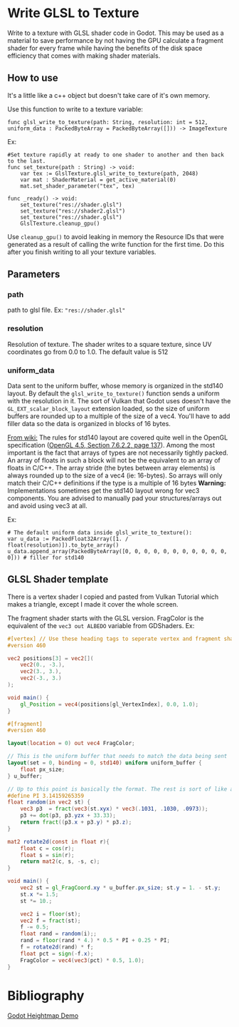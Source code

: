 # Write GLSL to Texture
Write to a texture with GLSL shader code in Godot. This may be used as a material to save performance by not having the GPU calculate a fragment shader for every frame while having the benefits of the disk space efficiency that comes with making shader materials.
## How to use
It's a little like a c++ object but doesn't take care of it's own memory.

Use this function to write to a texture variable:
```GDScript
func glsl_write_to_texture(path: String, resolution: int = 512, uniform_data : PackedByteArray = PackedByteArray([])) -> ImageTexture
```

Ex:
```GDScript
#Set texture rapidly at ready to one shader to another and then back to the last.
func set_texture(path : String) -> void:
	var tex := GlslTexture.glsl_write_to_texture(path, 2048)
	var mat : ShaderMaterial = get_active_material(0)
	mat.set_shader_parameter("tex", tex)

func _ready() -> void:
	set_texture("res://shader.glsl")
	set_texture("res://shader2.glsl")
	set_texture("res://shader.glsl")
	GlslTexture.cleanup_gpu()
```
Use `cleanup_gpu()` to avoid leaking in memory the Resource IDs that were generated as a result of calling the write function for the first time. Do this after you finish writing to all your texture variables.
## Parameters
### path
path to glsl file. Ex: `"res://shader.glsl"`
### resolution
Resolution of texture. The shader writes to a square texture, since UV coordinates go from 0.0 to 1.0. The default value is 512
### uniform_data
Data sent to the uniform buffer, whose memory is organized in the std140 layout. By default the `glsl_write_to_texture()` function sends a uniform with the resolution in it. The sort of Vulkan that Godot uses doesn't have the `GL_EXT_scalar_block_layout` extension loaded, so the size of uniform buffers are rounded up to a multiple of the size of a vec4. You'll have to add filler data so the data is organized in blocks of 16 bytes.

[From wiki:](https://www.khronos.org/opengl/wiki/Interface_Block_(GLSL))
The rules for std140 layout are covered quite well in the OpenGL specification ([OpenGL 4.5, Section 7.6.2.2, page 137](https://registry.khronos.org/OpenGL/specs/gl/glspec45.core.pdf#page=159)). Among the most important is the fact that arrays of types are not necessarily tightly packed. An array of floats in such a block will not be the equivalent to an array of floats in C/C++. The array stride (the bytes between array elements) is always rounded up to the size of a vec4 (ie: 16-bytes). So arrays will only match their C/C++ definitions if the type is a multiple of 16 bytes
	**Warning:** Implementations sometimes get the std140 layout wrong for vec3 components. You are advised to manually pad your structures/arrays out and avoid using vec3 at all.

Ex:
```GDScript
# The default uniform data inside glsl_write_to_texture():
var u_data := PackedFloat32Array([1. / float(resolution)]).to_byte_array()
u_data.append_array(PackedByteArray([0, 0, 0, 0, 0, 0, 0, 0, 0, 0, 0, 0])) # filler for std140
```
## GLSL Shader template
There is a vertex shader I copied and pasted from Vulkan Tutorial which makes a triangle, except I made it cover the whole screen.

The fragment shader starts with the GLSL version. FragColor is the equivalent of the `vec3 out ALBEDO` variable from GDShaders.
Ex:
```GLSL
#[vertex] // Use these heading tags to seperate vertex and fragment shaders
#version 460

vec2 positions[3] = vec2[](
    vec2(0., -3.),
    vec2(3., 3.),
    vec2(-3., 3.)
);

void main() {
    gl_Position = vec4(positions[gl_VertexIndex], 0.0, 1.0);
}

#[fragment]
#version 460

layout(location = 0) out vec4 FragColor;

// This is the uniform buffer that needs to match the data being sent
layout(set = 0, binding = 0, std140) uniform uniform_buffer {
    float px_size;
} u_buffer;

// Up to this point is basically the format. The rest is sort of like a GDShader.
#define PI 3.14159265359
float random(in vec2 st) {
    vec3 p3  = fract(vec3(st.xyx) * vec3(.1031, .1030, .0973));
    p3 += dot(p3, p3.yzx + 33.33);
    return fract((p3.x + p3.y) * p3.z);
}

mat2 rotate2d(const in float r){
    float c = cos(r);
    float s = sin(r);
    return mat2(c, s, -s, c);
}

void main() {
	vec2 st = gl_FragCoord.xy * u_buffer.px_size; st.y = 1. - st.y;
    st.x *= 1.5;
    st *= 10.;

    vec2 i = floor(st);
    vec2 f = fract(st);
    f -= 0.5;
    float rand = random(i);;
    rand = floor(rand * 4.) * 0.5 * PI + 0.25 * PI;
    f = rotate2d(rand) * f;
    float pct = sign(-f.x);
    FragColor = vec4(vec3(pct) * 0.5, 1.0);
}
```
# Bibliography
[Godot Heightmap Demo](https://github.com/godotengine/godot-demo-projects/blob/master/misc/compute_shader_heightmap/main.gd)